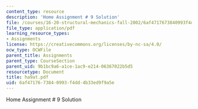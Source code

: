 ```yaml
---
content_type: resource
description: 'Home Assignment # 9 Solution'
file: /courses/16-20-structural-mechanics-fall-2002/6af4717673840993f4dd4b33ed9f9a5e_ha9at.pdf
file_type: application/pdf
learning_resource_types:
- Assignments
license: https://creativecommons.org/licenses/by-nc-sa/4.0/
ocw_type: OCWFile
parent_title: Assignments
parent_type: CourseSection
parent_uid: 9b1bc9a6-a1ce-1ac9-e214-06367022b5d5
resourcetype: Document
title: ha9at.pdf
uid: 6af47176-7384-0993-f4dd-4b33ed9f9a5e
---
```

Home Assignment # 9 Solution